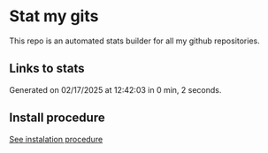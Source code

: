 # Stat my gits

This repo is an automated stats builder for all my github repositories.

## Links to stats


Generated on 02/17/2025 at 12:42:03 in 0 min, 2 seconds.

## Install procedure

[See instalation procedure](./src/install.md)

